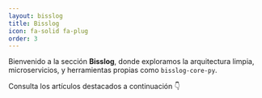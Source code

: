 ```yaml
---
layout: bisslog
title: Bisslog
icon: fa-solid fa-plug
order: 3
---
```



Bienvenido a la sección **Bisslog**, donde exploramos la arquitectura limpia, microservicios, y herramientas propias como `bisslog-core-py`.

Consulta los artículos destacados a continuación 👇